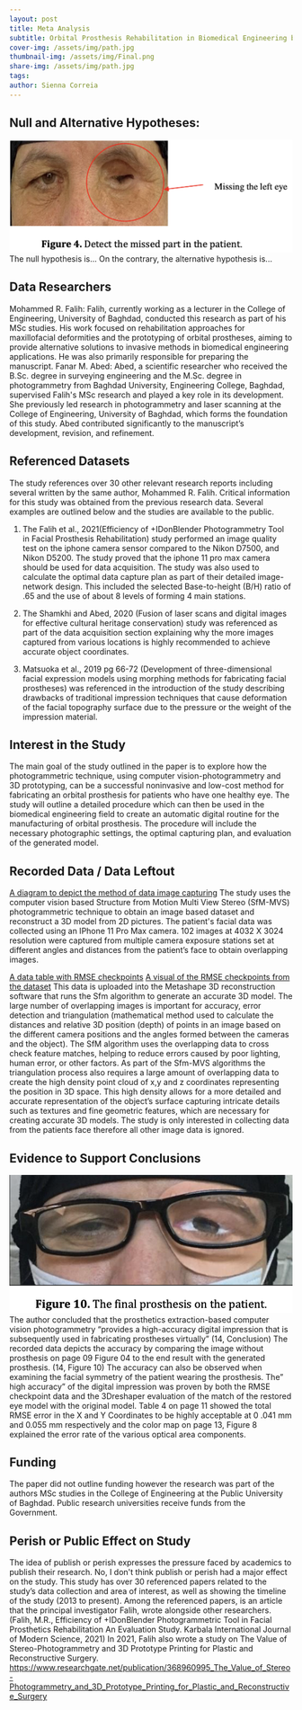 ```yaml
---
layout: post
title: Meta Analysis
subtitle: Orbital Prosthesis Rehabilitation in Biomedical Engineering by Means of Computer Vision-Photogrammetry and 3D Prototyping
cover-img: /assets/img/path.jpg
thumbnail-img: /assets/img/Final.png
share-img: /assets/img/path.jpg
tags: 
author: Sienna Correia
---
```


## Null and Alternative Hypotheses:
![The patient’s healthy and missing eye](/assets/img/InitialEye.png)
The null hypothesis is...
On the contrary, the alternative hypothesis is...


## Data Researchers
Mohammed R. Falih: 
Falih, currently working as a lecturer in the College of Engineering, University of Baghdad, conducted this research as part of his MSc studies. His work focused on rehabilitation approaches for maxillofacial deformities and the prototyping of orbital prostheses, aiming to provide alternative solutions to invasive methods in biomedical engineering applications. He was also primarily responsible for preparing the manuscript.
Fanar M. Abed:
Abed, a scientific researcher who received the B.Sc. degree in surveying engineering and the M.Sc. degree in photogrammetry from Baghdad University, Engineering College, Baghdad, supervised Falih's MSc research and played a key role in its development. She previously led research in photogrammetry and laser scanning at the College of Engineering, University of Baghdad, which forms the foundation of this study. Abed contributed significantly to the manuscript’s development, revision, and refinement.


## Referenced Datasets
The study references over 30 other relevant research reports including several written by the same author, Mohammed R. Falih. Critical information for this study was obtained from the previous research data. Several examples are outlined below and the studies are available to the public.

1. The Falih et al., 2021(Efficiency of +IDonBlender Photogrammetry Tool in Facial Prosthesis Rehabilitation) study performed an image quality test on the iphone camera sensor compared to the Nikon D7500, and Nikon D5200. The study proved that the iphone 11 pro max camera should be used for data acquisition. The study was also used to calculate the optimal data capture plan as part of their detailed image-network design. This included the selected Base-to-height (B/H) ratio of .65 and the use of about 8 levels of forming 4 main stations.

2. The Shamkhi and Abed, 2020 (Fusion of laser scans and digital images for effective cultural heritage conservation) study was referenced as part of the data acquisition section explaining why the more images captured from various locations is highly recommended to achieve accurate object coordinates. 

3. Matsuoka et al., 2019 pg 66-72 (Development of three-dimensional facial expression models using morphing methods for fabricating facial prostheses) was referenced in the introduction of the study describing drawbacks of traditional impression techniques that cause deformation of the facial topography surface due to the pressure or the weight of the impression material.


## Interest in the Study
The main goal of the study outlined in the paper is to explore how the photogrammetric technique, using computer vision-photogrammetry and 3D prototyping, can be a successful noninvasive and low-cost method for fabricating an orbital prosthesis for patients who have one healthy eye. The study will outline a detailed procedure which can then be used in the biomedical engineering field to create an automatic digital routine for the manufacturing of orbital prosthesis. The procedure will include the necessary photographic settings, the optimal capturing plan, and evaluation of the generated model.


## Recorded Data / Data Leftout
[A diagram to depict the method of data image capturing](/assets/img/PhotoCapturing.png)
The study uses the computer vision based Structure from Motion Multi View Stereo (SfM-MVS) photogrammetric technique to obtain an image based dataset and reconstruct a 3D model from 2D pictures. The patient's facial data was collected using an IPhone 11 Pro Max camera. 102 images at 4032 X 3024 resolution were captured from multiple camera exposure stations set at different angles and distances from the patient’s face to obtain overlapping images. 

[A data table with RMSE checkpoints](/assets/img/RMSE.png)
[A visual of the RMSE checkpoints from the dataset](/assets/img/VisualData.png)
This data is uploaded into the Metashape 3D reconstruction software that runs the Sfm algorithm to generate an accurate 3D model. The large number of overlapping images is important for accuracy, error detection and triangulation (mathematical method used to calculate the distances and relative 3D position (depth) of points in an image based on the different camera positions and the angles formed between the cameras and the object). The SfM algorithm uses the overlapping data to cross check feature matches, helping to reduce errors caused by poor lighting, human error, or other factors. As part of the Sfm-MVS algorithms the triangulation process also requires a large amount of overlapping data to create the high density point cloud of x,y and z coordinates representing the position in 3D space. This high density allows for a more detailed and accurate representation of the object’s surface capturing  intricate details such as textures and fine geometric features, which are necessary for creating accurate 3D models. 
The study is only interested in collecting data from the patients face therefore all other image data is ignored.


## Evidence to Support Conclusions
![The prosthesis on the eye](/assets/img/Final.png)
The author concluded that the prosthetics extraction-based computer vision photogrammetry “provides a high-accuracy digital impression that is subsequently used in fabricating prostheses virtually” (14, Conclusion) The recorded data depicts the accuracy by comparing  the image without prosthesis on page 09 Figure 04 to the end result with the generated prosthesis. (14, Figure 10) The accuracy can also be observed when examining the facial symmetry of the patient wearing the prosthesis.
The” high accuracy” of the digital impression was proven by both the RMSE checkpoint data and the 3Dreshaper evaluation of the match of the restored eye model with the original model.  Table 4 on page 11 showed the total RMSE error in the X and Y Coordinates to be highly acceptable at 0 .041 mm and 0.055 mm respectively and the color map on page 13, Figure 8 explained the error rate of the various optical area components.


## Funding
The paper did not outline funding however the research was part of the authors MSc studies in the College of Engineering at the Public University of Baghdad. Public research universities receive funds from the Government.  


## Perish or Public Effect on Study
The idea of publish or perish expresses the pressure faced by academics to publish their research. No, I don't think publish or perish had a major effect on the study. This study has over 30 referenced papers related to the study’s data collection and area of interest, as well as showing the timeline of the study (2013 to present).  Among the referenced papers, is an article that the principal investigator Falih, wrote alongside other researchers. (Falih,   M.R., Efficiency   of   +IDonBlender Photogrammetric   Tool   in   Facial   Prosthetics   Rehabilitation An Evaluation Study. Karbala International Journal of Modern Science, 2021) 
In 2021, Falih also wrote a study on The Value of Stereo-Photogrammetry and 3D Prototype Printing for Plastic and Reconstructive Surgery.
https://www.researchgate.net/publication/368960995_The_Value_of_Stereo-Photogrammetry_and_3D_Prototype_Printing_for_Plastic_and_Reconstructive_Surgery

